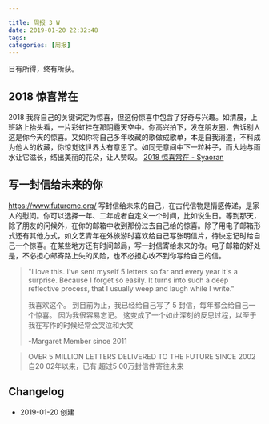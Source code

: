 ```yaml
---

title: 周报 3 W
date: 2019-01-20 22:32:48
tags:
categories: [周报]
---
```


日有所得，终有所获。

<!--more-->

## 2018 惊喜常在

2018 我将自己的关键词定为惊喜，但这份惊喜中包含了好奇与兴趣。如清晨，上班路上抬头看，一片彩虹挂在那阴霾天空中。你高兴拍下，发在朋友圈，告诉别人这是你今天的惊喜。又如你将自己多年收藏的歌做成歌单，本是自我消遣，不料成为他人的收藏，你惊觉这世界太有意思了。如同无意间中下一粒种子，而大地与雨水让它滋长，结出美丽的花朵，让人赞叹。 [2018 惊喜常在 - Syaoran](https://blog.syaoran.me/blgo/SurprisesIn2018)  

## 写一封信给未来的你

<https://www.futureme.org/> 写封信给未来的自己，在古代信物是情感传递，是家人的慰问。你可以选择一年、二年或者自定义一个时间，比如说生日。等到那天，除了朋友的问候外，在你的邮箱中收到那份过去自己给的惊喜。除了用电子邮箱形式还有其他方式，如文艺青年在外旅游时喜欢给自己写张明信片，待快忘记时给自己一个惊喜。在某些地方还有时间邮局，写一封信寄给未来的你。电子邮箱的好处是，不必担心邮寄路上失的风险，也不必担心收不到你写给自己的信。

> "I love this. I've sent myself 5 letters so far and every year it's a surprise. Because I forget so easily. It turns into such a deep reflective process, that I usually weep and laugh while I write."
>
> 我喜欢这个。 到目前为止，我已经给自己写了 5 封信，每年都会给自己一个惊喜。 因为我很容易忘记。 这变成了一个如此深刻的反思过程，以至于我在写作的时候经常会哭泣和大笑
>
> -Margaret  Member since 2011

> OVER 5 MILLION LETTERS DELIVERED TO THE FUTURE SINCE 2002
> 自20   02年以来，已有   超过5   00万封信件寄往未来

## Changelog

- 2019-01-20 创建
